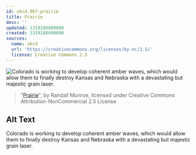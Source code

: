 ```yaml
---
id: xkcd.967-prairie
title: Prairie
desc: ''
updated: 1319180400000
created: 1319180400000
sources:
  name: xkcd
  url: 'https://creativecommons.org/licenses/by-nc/2.5/'
  license: Creative Commons 2.5
---
```

![Colorado is working to develop coherent amber waves, which would allow them to finally destroy Kansas and Nebraska with a devastating but majestic grain laser.](https://imgs.xkcd.com/comics/prairie.png)
> "[Prairie](https://xkcd.com/967/)", by Randall Munroe, licensed under Creative Commons Attribution-NonCommercial 2.5 License

## Alt Text
Colorado is working to develop coherent amber waves, which would allow them to finally destroy Kansas and Nebraska with a devastating but majestic grain laser.
